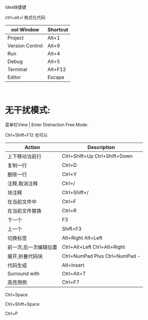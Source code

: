 idea快捷键

ctrl+alt+l 格式化代码

| ool Window      | Shortcut |
| --------------- | -------- |
| Project         | Alt+1    |
| Version Control | Alt+9    |
| Run             | Alt+4    |
| Debug           | Alt+5    |
| Terminal        | Alt+F12  |
| Editor          | Escape   |

​	

# 无干扰模式:

菜单栏View | Enter Distraction Free Mode.

Ctrl+Shift+F12 也可以



| Action                | Description                       |
| --------------------- | --------------------------------- |
| 上下移动当前行        | Ctrl+Shift+Up Ctrl+Shift+Down     |
| 复制一行              | Ctrl+D                            |
| 删除一行              | Ctrl+Y                            |
| 注释,取消注释         | Ctrl+/                            |
| 块注释                | Ctrl+Shift+/                      |
| 在当前文件中          | Ctrl+F                            |
| 在当前文件替换        | Ctrl+R                            |
| 下一个                | F3                                |
| 上一个                | Shift+F3                          |
| 切换标签              | Alt+Right Alt+Left                |
| 前一次,后一次编辑位置 | Ctrl+Alt+Left Ctrl+Alt+Right      |
| 展开,折叠代码块       | Ctrl+NumPad Plus    Ctrl+NumPad - |
| 代码生成              | Alt+Insert                        |
| Surround with         | Ctrl+Alt+T                        |
| 高亮用例              | Ctrl+F7                           |

Ctrl+Space

Ctrl+Shift+Space

Ctrl+P